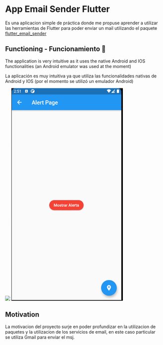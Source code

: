 # App Email Sender Flutter
Es una aplicacion simple de práctica donde me propuse aprender a utilizar las herramientas de Flutter para poder enviar un mail utilizando el paquete [flutter_email_sender](https://pub.dev/packages/flutter_email_sender)

## Functioning - Funcionamiento 🚀
The application is very intuitive as it uses the native Android and IOS functionalities (an Android emulator was used at the moment)

La aplicación es muy intuitiva ya que utiliza las funcionalidades nativas de Android y IOS (por el momento se utilizó un emulador Android) 

![](https://github.com/TazMania-Git/Flutter_Components/blob/master/assets/FlutterComponents-2021-09-09_14.16.53.gif)
![Alt text](https://github.com/TazMania-Git/Flutter_Components/blob/master/assets/Images/Alert_page_1.png)

## Motivation
La motivacion del proyecto surje en poder profundizar en la utilizacion de paquetes y la utilizacion de los servicios de email, en este caso particular se utiliza Gmail para enviar el msj.
